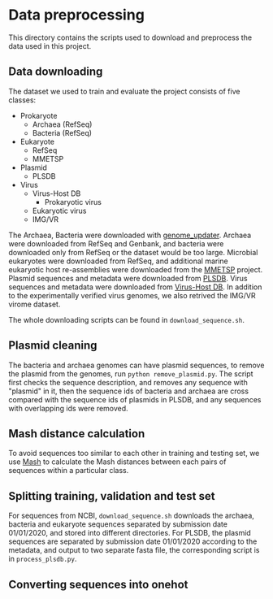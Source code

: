 # Data preprocessing

This directory contains the scripts used to download and preprocess the data used in this project.

## Data downloading

The dataset we used to train and evaluate the project consists of five classes:

- Prokaryote
  - Archaea (RefSeq)
  - Bacteria (RefSeq)
- Eukaryote
  - RefSeq
  - MMETSP
- Plasmid
  - PLSDB
- Virus
  - Virus-Host DB
    - Prokaryotic virus
  - Eukaryotic virus
  - IMG/VR

The Archaea, Bacteria were downloaded with [genome_updater](https://github.com/pirovc/genome_updater).
Archaea were downloaded from RefSeq and Genbank, and bacteria were downloaded only from RefSeq or the dataset would be too large.
Microbial eukaryotes were downloaded from RefSeq, and additional marine eukaryotic host re-assemblies were downloaded from the [MMETSP](https://zenodo.org/record/1212585) project.
Plasmid sequences and metadata were downloaded from [PLSDB](https://ccb-microbe.cs.uni-saarland.de/plsdb).
Virus sequences and metadata were downloaded from [Virus-Host DB](https://www.genome.jp/ftp/db/virushostdb/).
In addition to the experimentally verified virus genomes, we also retrived the IMG/VR virome dataset.

The whole downloading scripts can be found in `download_sequence.sh`.

## Plasmid cleaning

The bacteria and archaea genomes can have plasmid sequences, to remove the plasmid from the genomes, run `python remove_plasmid.py`.
The script first checks the sequence description, and removes any sequence with "plasmid" in it, then the sequence ids of bacteria and archaea are cross compared with the sequence ids of plasmids in PLSDB, and any sequences with overlapping ids were removed.

## Mash distance calculation

To avoid sequences too similar to each other in training and testing set, we use [Mash](https://github.com/marbl/Mash/releases) to calculate the Mash distances between each pairs of sequences within a particular class.

## Splitting training, validation and test set

For sequences from NCBI, `download_sequence.sh` downloads the archaea, bacteria and eukaryote sequences separated by submission date 01/01/2020, and stored into different directories.
For PLSDB, the plasmid sequences are separated by submission date 01/01/2020 according to the metadata, and output to two separate fasta file, the corresponding script is in `process_plsdb.py`.

## Converting sequences into onehot
